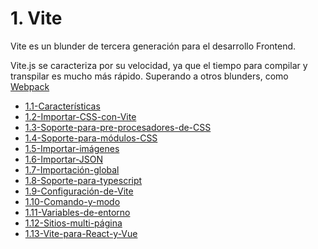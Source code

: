 # 1. Vite

Vite es un blunder de tercera generación para el desarrollo Frontend.

Vite.js se caracteriza por su velocidad, ya que el tiempo para compilar y transpilar es mucho más rápido. Superando a otros blunders, como [Webpack](../Webpack/1.-Webpack.md)

[comment]:STARTING_GENERATED_TOC

* [1.1-Características](<./content/1.1-Características.md>)
* [1.2-Importar-CSS-con-Vite](<./content/1.2-Importar-CSS-con-Vite.md>)
* [1.3-Soporte-para-pre-procesadores-de-CSS](<./content/1.3-Soporte-para-pre-procesadores-de-CSS.md>)
* [1.4-Soporte-para-módulos-CSS](<./content/1.4-Soporte-para-módulos-CSS.md>)
* [1.5-Importar-imágenes](<./content/1.5-Importar-imágenes.md>)
* [1.6-Importar-JSON](<./content/1.6-Importar-JSON.md>)
* [1.7-Importación-global](<./content/1.7-Importación-global.md>)
* [1.8-Soporte-para-typescript](<./content/1.8-Soporte-para-typescript.md>)
* [1.9-Configuración-de-Vite](<./content/1.9-Configuración-de-Vite.md>)
* [1.10-Comando-y-modo](<./content/1.10-Comando-y-modo.md>)
* [1.11-Variables-de-entorno](<./content/1.11-Variables-de-entorno.md>)
* [1.12-Sitios-multi-página](<./content/1.12-Sitios-multi-página.md>)
* [1.13-Vite-para-React-y-Vue](<./content/1.13-Vite-para-React-y-Vue.md>)

[comment]:ENDING_GENERATED_TOC
